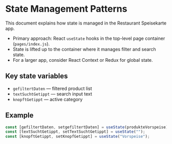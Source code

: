 # State Management Patterns

This document explains how state is managed in the Restaurant Speisekarte app.

- Primary approach: React `useState` hooks in the top-level page container (`pages/index.js`).
- State is lifted up to the container where it manages filter and search state.
- For a larger app, consider React Context or Redux for global state.

## Key state variables

- `gefiltertDaten` — filtered product list
- `textSuchtGetippt` — search input text
- `knopftGetippt` — active category

## Example

```javascript
const [gefiltertDaten, setgefiltertDaten] = useState(produkteVorspeise);
const [textSuchtGetippt, setTextSuchtGetippt] = useState("");
const [knopftGetippt, setKnopfGetippt] = useState("Vorspeise");
```
